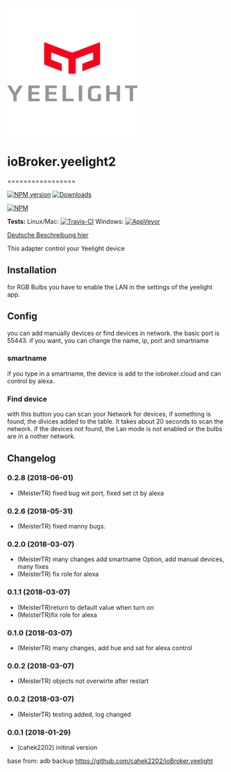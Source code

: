 ![Logo](admin/yeelight.png)
# ioBroker.yeelight2
=================

[![NPM version](http://img.shields.io/npm/v/iobroker.yeelight2.svg)](https://www.npmjs.com/package/iobroker.yeelight2)
[![Downloads](https://img.shields.io/npm/dm/iobroker.yeelight2.svg)](https://www.npmjs.com/package/iobroker.yeelight2)

[![NPM](https://nodei.co/npm/iobroker.yeelight2.png?downloads=true)](https://nodei.co/npm/iobroker.yeelight2/)

**Tests:** Linux/Mac: [![Travis-CI](https://api.travis-ci.org/MeisterTR/ioBroker.yeelight2.svg?branch=master)](https://travis-ci.org/MeisterTR/ioBroker.yeelight2)
Windows: [![AppVeyor](https://ci.appveyor.com/api/projects/status/github/MeisterTR/ioBroker.yeelight2?branch=master&svg=true)](https://ci.appveyor.com/project/MeisterTR/ioBroker-yeelight2/)


[Deutsche Beschreibung hier](README_de.md)

This adapter control your Yeelight device

## Installation
for RGB Bulbs you have to enable the LAN in the settings of the yeelight app.

## Config
you can add manually devices or find devices in network. the basic port is 55443. if you want, you can change the name, ip, port and smartname

### smartname
if you type in a smartname, the device is add to the iobroker.cloud and can control by alexa. 

### Find device
with this button you can scan your Network for devices, if something is found, the divices added to the table. It takes about 20 seconds to scan the network. if the devices not found, the Lan mode is not enabled or the bulbs are in a nother network.


## Changelog
### 0.2.8 (2018-06-01)
* (MeisterTR) fixed bug wit port, fixed set ct by alexa
### 0.2.6 (2018-05-31)
* (MeisterTR) fixed manny bugs.
### 0.2.0 (2018-03-07)
* (MeisterTR) many changes add smartname Option, add manual devices, many fixes
* (MeisterTR) fix role for alexa
### 0.1.1 (2018-03-07)
* (MeisterTR)return to default value when turn on
* (MeisterTR)fix role for alexa
### 0.1.0 (2018-03-07)
* (MeisterTR) many changes, add hue and sat for alexa control
### 0.0.2 (2018-03-07)
* (MeisterTR) objects not overwirte after restart
### 0.0.2 (2018-03-07)
* (MeisterTR) testing added, log changed
### 0.0.1 (2018-01-29)
* (cahek2202) initinal version



base from: adb backup https://github.com/cahek2202/ioBroker.yeelight
